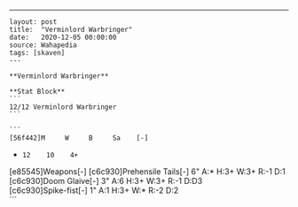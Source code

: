---
    layout: post
    title:  "Verminlord Warbringer"
    date:   2020-12-05 00:00:00
    source: Wahapedia
    tags: [skaven]
    ---
    
    **Verminlord Warbringer**
    
    **Stat Block**
    ```
    12/12 Verminlord Warbringer
    ```
    
    ```
    [56f442]M     W     B     Sa    [-]
*     12    10    4+    
[e85545]Weapons[-]
[c6c930]Prehensile Tails[-]
6"     A:*    H:3+   W:3+   R:-1   D:1   
[c6c930]Doom Glaive[-]
3"     A:6    H:3+   W:3+   R:-1   D:D3  
[c6c930]Spike-fist[-]
1"     A:1    H:3+   W:*    R:-2   D:2   
    ```
    
    
    